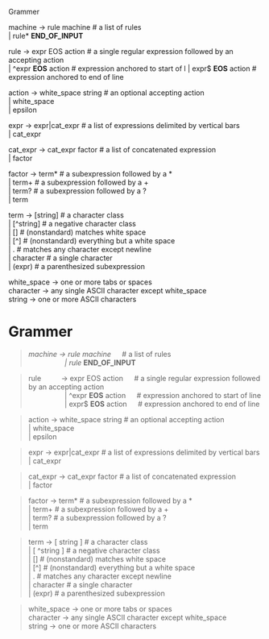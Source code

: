 Grammer  

machine  ->  rule machine              # a list of rules  
          |  rule* __END_OF_INPUT__

rule     ->  expr EOS action           # a single regular expression followed by an accepting action  
          |  ^expr __EOS__ action      # expression anchored to start of l
          |  expr$ __EOS__ action      # expression anchored to end of line


action   ->  white_space string        # an optional accepting action  
          |  white_space           
          |  epsilon

expr     ->  expr|cat_expr             # a list of expressions delimited by vertical bars  
          |  cat_expr              

cat_expr ->  cat_expr factor           # a list of concatenated expression  
          |  factor

factor   ->  term*                     # a subexpression followed by a *  
          |  term+                     # a subexpression followed by a +  
          |  term?                     # a subexpression followed by a ?  
          |  term

term     ->  [string]                  # a character class  
          |  [^string]                 # a negative character class  
          |  []                        # (nonstandard) matches white space  
          |  [^]                       # (nonstandard) everything but a white space  
          |  .                         # matches any character except newline  
          |  character                 # a single character  
          |  (expr)                    # a parenthesized subexpression  

white_space  ->  one or more tabs or spaces  
character    ->  any single ASCII character except white_space  
string       ->  one or more ASCII characters   



# Grammer
> *machine  ->  rule machine*     &emsp; # a list of rules  
*&emsp; &emsp; &emsp; &emsp; |  rule* __END_OF_INPUT__

> rule &emsp; &emsp; ->  expr EOS action       &emsp; # a single regular expression followed by an accepting action  
&emsp; &emsp; &emsp; &emsp; | ^expr __EOS__ action      &emsp; # expression anchored to start of line    
&emsp; &emsp; &emsp; &emsp; | expr$ __EOS__ action    &emsp;  # expression anchored to end of line

> action   ->  white_space string    # an optional accepting action  
          |  white_space           
          |  epsilon

> expr     ->  expr|cat_expr         # a list of expressions delimited by vertical bars  
          |  cat_expr              

> cat_expr ->  cat_expr factor       # a list of concatenated expression  
          |  factor

> factor   ->  term*                 # a subexpression followed by a *  
          |  term+                 # a subexpression followed by a +  
          |  term?                 # a subexpression followed by a ?  
          |  term

> term     ->  [ string ]            # a character class  
          |  [ ^string ]           # a negative character class  
          |  []                    # (nonstandard) matches white space  
          |  [^]                   # (nonstandard) everything but a white space  
          |  .                     # matches any character except newline  
          |  character             # a single character  
          |  (expr)                # a parenthesized subexpression  

>white_space  ->  one or more tabs or spaces  
character    ->  any single ASCII character except white_space  
string       ->  one or more ASCII characters   


